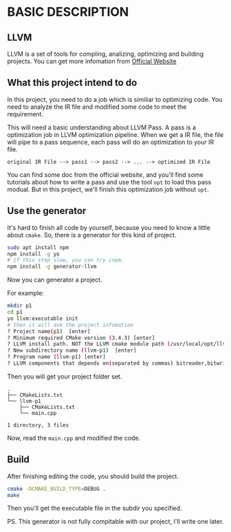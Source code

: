 # BASIC DESCRIPTION

## LLVM

LLVM is a set of tools for compling, analizing, optimizing and building projects. You can get more infomation from [Official Website](http://llvm.org)

## What this project intend to do

In this project, you need to do a job which is similiar to optimizing code. You need to analyze the IR file and modified some code to meet the requirement.

This will need a basic understanding about LLVM Pass. A pass is a optimization job in LLVM optimization pipeline. When we get a IR file, the file will pipe to a pass sequence, each pass will do an optimization to your IR file.

```
original IR File --> pass1 --> pass2 --> ... --> optimized IR File
```

You can find some doc from the official website, and you'll find some tutorials about how to write a pass and use the tool ```opt``` to load this pass modual. But in this project, we'll finish this optimization job without ```opt```.

## Use the generator

It's hard to finish all code by yourself, because you need to know a little about ```cmake```. So, there is a generator for this kind of project.

```bash
sudo apt install npm
npm install -g yo
# if this step slow, you can try cnpm.
npm install -g generator-llvm
```

Now you can generator a project.

For example:
```bash
mkdir p1
cd p1
yo llvm:executable init
# then it will ask the project infomation
? Project name(p1)  [enter]
? Minimum required CMake version (3.4.3) [enter]
? LLVM install path. NOT the LLVM cmake module path (/usr/local/opt/llvm) /usr/lib/llvm-6.0
? New subdirectory name (llvm-p1)  [enter]
? Program name (llvm-p1) [enter]
? LLVM components that depends on(separated by commas) bitreader,bitwriter,interpreter,core,irreader,mcjit,native,option,support
```

Then you will get your project folder set.

```
.
├── CMakeLists.txt
└── llvm-p1
    ├── CMakeLists.txt
    └── main.cpp

1 directory, 3 files
```

Now, read the ```main.cpp``` and modified the code.

## Build

After finishing editing the code, you should build the project.

```bash
cmake -DCMAKE_BUILD_TYPE=DEBUG .
make
```

Then you'll get the executable file in the subdir you specified.

PS. This generator is not fully compitable with our project, I'll write one later.